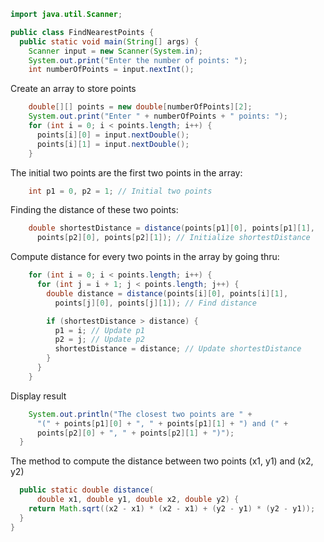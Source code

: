 ```java
import java.util.Scanner;

public class FindNearestPoints {
  public static void main(String[] args) {
    Scanner input = new Scanner(System.in);
    System.out.print("Enter the number of points: ");
    int numberOfPoints = input.nextInt();
```

Create an array to store points
```java
    double[][] points = new double[numberOfPoints][2];
    System.out.print("Enter " + numberOfPoints + " points: ");
    for (int i = 0; i < points.length; i++) {
      points[i][0] = input.nextDouble();
      points[i][1] = input.nextDouble();
    }

```
The initial two points are the first two points in the array:
```java
    int p1 = 0, p2 = 1; // Initial two points
```
Finding the distance of these two points:
```java
    double shortestDistance = distance(points[p1][0], points[p1][1], 
      points[p2][0], points[p2][1]); // Initialize shortestDistance
```
Compute distance for every two points in the array by going thru:
```java
    for (int i = 0; i < points.length; i++) {
      for (int j = i + 1; j < points.length; j++) {
        double distance = distance(points[i][0], points[i][1],
          points[j][0], points[j][1]); // Find distance

        if (shortestDistance > distance) {
          p1 = i; // Update p1
          p2 = j; // Update p2
          shortestDistance = distance; // Update shortestDistance 
        }
      }
    }
```
Display result
```java
    System.out.println("The closest two points are " +
      "(" + points[p1][0] + ", " + points[p1][1] + ") and (" +
      points[p2][0] + ", " + points[p2][1] + ")");
  }
```
The method to compute the distance between two points (x1, y1) and (x2, y2)
```java
  public static double distance(
      double x1, double y1, double x2, double y2) {
    return Math.sqrt((x2 - x1) * (x2 - x1) + (y2 - y1) * (y2 - y1));
  }
}
```
